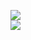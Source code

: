 [![](https://img.shields.io/badge/Made%20With-Github%20Spray-lightgrey.svg?style=for-the-badge&logo=github)](https://github.com/Annihil/github-spray#9040)  
[![](https://i.imgur.com/2DrTn0Z.gif)](https://github.com/Annihil/github-spray)